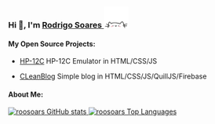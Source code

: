 <div align="left"); background-size: cover; background-position: center; padding: 20px;">
    <h3>Hi 👋, I'm <a href="https://linkedin.com/in/roosoars">Rodrigo Soares </a><img src="cat.webp" width="50"/></h3> 
    <p align="center">
        <a href="https://linkedin.com/in/roosoars"></a>
    </p>
    <h4 align="left">My Open Source Projects:</h4>
</div>

- <p><a href="https://github.com/roosoars/HP-12C"> HP-12C</a> HP-12C Emulator in HTML/CSS/JS</p>
- <p><a href="https://github.com/roosoars/Clean-Blog"> CLeanBlog</a> Simple blog in HTML/CSS/JS/QuillJS/Firebase</p>

<h4 align="left">About Me:</h4
                              
<div>
  <a href="https://github.com/roosoars">
    <picture>
      <source
        media="(prefers-color-scheme: dark)"
        srcset="https://github-readme-stats-roosoars-projects.vercel.app/api?username=roosoars&show_icons=true&theme=dracula&include_all_commits=true&count_private=true"
      />
      <source
        media="(prefers-color-scheme: light)"
        srcset="https://github-readme-stats-roosoars-projects.vercel.app/api?username=roosoars&show_icons=true&theme=default&include_all_commits=true&count_private=true"
      />
      <img
        loading="lazy"
        height="180em"
        src="https://github-readme-stats-roosoars-projects.vercel.app/api?username=roosoars&show_icons=true&theme=default&include_all_commits=true&count_private=true"
        alt="roosoars GitHub stats"
      />
    </picture>
    <picture>
      <source
        media="(prefers-color-scheme: dark)"
        srcset="https://github-readme-stats-roosoars-projects.vercel.app/api/top-langs/?username=roosoars&layout=compact&langs_count=7&theme=dracula&include_all_commits=true&count_private=true"
      />
      <source
        media="(prefers-color-scheme: light)"
        srcset="https://github-readme-stats-roosoars-projects.vercel.app/api/top-langs/?username=roosoars&layout=compact&langs_count=7&theme=default&include_all_commits=true&count_private=true"
      />
      <img
        loading="lazy"
        height="180em"
        src="https://github-readme-stats-roosoars-projects.vercel.app/api/top-langs/?username=roosoars&layout=compact&langs_count=7&theme=default&include_all_commits=true&count_private=true"
        alt="roosoars Top Languages"
      />
    </picture>
  </a>
</div>

